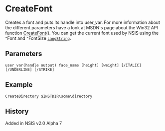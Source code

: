 # CreateFont

Creates a font and puts its handle into user_var. For more information about the different parameters have a look at MSDN's page about the Win32 API function [CreateFont()][1].
You can get the current font used by NSIS using the ^Font and ^FontSize [`LangString`][2].

## Parameters

    user_var(handle output) face_name [height] [weight] [/ITALIC] [/UNDERLINE] [/STRIKE]

## Example

    CreateDirectory $INSTDIR\some\directory

## History

Added in NSIS v2.0 Alpha 7

[1]: http://msdn.microsoft.com/library/default.asp?url=/library/en-us/gdi/fontext_8fp0.asp
[2]: LangString.md
